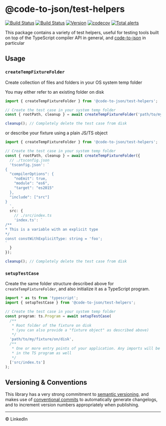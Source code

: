 # @code-to-json/test-helpers

[![Build Status](https://travis-ci.org/code-to-json/code-to-json.svg?branch=master)](https://travis-ci.org/code-to-json/code-to-json)
[![Build Status](https://dev.azure.com/code-to-json/code-to-json/_apis/build/status/code-to-json.code-to-json)](https://dev.azure.com/code-to-json/code-to-json/_build/latest?definitionId=1)
[![Version](https://img.shields.io/npm/v/@code-to-json/test-helpers.svg)](https://www.npmjs.com/package/@code-to-json/test-helpers)
[![codecov](https://codecov.io/gh/code-to-json/code-to-json/branch/master/graph/badge.svg)](https://codecov.io/gh/code-to-json/code-to-json)
[![Total alerts](https://img.shields.io/lgtm/alerts/g/code-to-json/code-to-json.svg?logo=lgtm&logoWidth=18)](https://lgtm.com/projects/g/code-to-json/code-to-json/alerts/)

This package contains a variety of test helpers, useful for testing tools built on top of the TypeScript compiler API in general, and [code-to-json](https://github.com/code-to-json/code-to-json) in particular

## Usage

### `createTempFixtureFolder`

Create collection of files and folders in your OS system temp folder

You may either refer to an existing folder on disk

```ts
import { createTempFixtureFolder } from '@code-to-json/test-helpers';

// Create the test case in your system temp folder
const { rootPath, cleanup } = await createTempFixtureFolder('path/to/my/fixture/on/disk');

cleanup(); // Completely delete the test case from disk
```

or describe your fixture using a plain JS/TS object

```ts
import { createTempFixtureFolder } from '@code-to-json/test-helpers';

// Create the test case in your system temp folder
const { rootPath, cleanup } = await createTempFixtureFolder({
  // ./tsconfig.json
  'tsconfig.json': `
{
  "compilerOptions": {
    "noEmit": true,
    "module": "es6",
    "target": "es2015"
  },
  "include": ["src"]
}
  `,
  src: {
    // ./src/index.ts
    'index.ts': `
/**
* This is a variable with an explicit type
*/
const constWithExplicitType: string = 'foo';
`
  }
});

cleanup(); // Completely delete the test case from disk
```

### `setupTestCase`

Create the same folder structure described above for `createTempFixtureFolder`, and also initialize it as a TypeScript program.

```ts
import * as ts from 'typescript';
import { setupTestCase } from '@code-to-json/test-helpers';

// Create the test case in your system temp folder
const program: ts.Program = await setupTestCase(
  /**
   * Root folder of the fixture on disk
   * (you can also provide a "fixture object" as described above)
   */
  'path/to/my/fixture/on/disk',
  /**
   * One or more entry points of your application. Any imports will be included
   * in the TS program as well
   */
  ['src/index.ts']
);
```

## Versioning & Conventions

This library has a very strong commitment to [semantic versioning](https://semver.org/), and makes use of [conventional commits](https://conventionalcommits.org) to automatically generate changelogs, and to increment version numbers appropriately when publishing.

---

© LinkedIn
